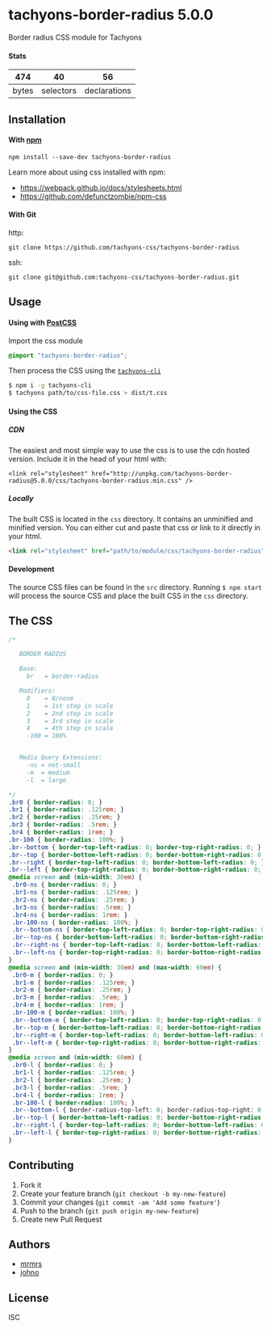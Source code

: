 # tachyons-border-radius 5.0.0

Border radius CSS module for Tachyons

#### Stats

474 | 40 | 56
---|---|---
bytes | selectors | declarations

## Installation

#### With [npm](https://npmjs.com)

```
npm install --save-dev tachyons-border-radius
```

Learn more about using css installed with npm:
* https://webpack.github.io/docs/stylesheets.html
* https://github.com/defunctzombie/npm-css

#### With Git

http:
```
git clone https://github.com/tachyons-css/tachyons-border-radius
```

ssh:
```
git clone git@github.com:tachyons-css/tachyons-border-radius.git
```

## Usage

#### Using with [PostCSS](https://github.com/postcss/postcss)

Import the css module

```css
@import "tachyons-border-radius";
```

Then process the CSS using the [`tachyons-cli`](https://github.com/tachyons-css/tachyons-cli)

```sh
$ npm i -g tachyons-cli
$ tachyons path/to/css-file.css > dist/t.css
```

#### Using the CSS

##### CDN
The easiest and most simple way to use the css is to use the cdn hosted version. Include it in the head of your html with:

```
<link rel="stylesheet" href="http://unpkg.com/tachyons-border-radius@5.0.0/css/tachyons-border-radius.min.css" />
```

##### Locally
The built CSS is located in the `css` directory. It contains an unminified and minified version.
You can either cut and paste that css or link to it directly in your html.

```html
<link rel="stylesheet" href="path/to/module/css/tachyons-border-radius">
```

#### Development

The source CSS files can be found in the `src` directory.
Running `$ npm start` will process the source CSS and place the built CSS in the `css` directory.

## The CSS

```css
/*

   BORDER RADIUS

   Base:
     br   = border-radius

   Modifiers:
     0    = 0/none
     1    = 1st step in scale
     2    = 2nd step in scale
     3    = 3rd step in scale
     4    = 4th step in scale
     -100 = 100%


   Media Query Extensions:
     -ns = not-small
     -m  = medium
     -l  = large

*/
.br0 { border-radius: 0; }
.br1 { border-radius: .125rem; }
.br2 { border-radius: .25rem; }
.br3 { border-radius: .5rem; }
.br4 { border-radius: 1rem; }
.br-100 { border-radius: 100%; }
.br--bottom { border-top-left-radius: 0; border-top-right-radius: 0; }
.br--top { border-bottom-left-radius: 0; border-bottom-right-radius: 0; }
.br--right { border-top-left-radius: 0; border-bottom-left-radius: 0; }
.br--left { border-top-right-radius: 0; border-bottom-right-radius: 0; }
@media screen and (min-width: 30em) {
 .br0-ns { border-radius: 0; }
 .br1-ns { border-radius: .125rem; }
 .br2-ns { border-radius: .25rem; }
 .br3-ns { border-radius: .5rem; }
 .br4-ns { border-radius: 1rem; }
 .br-100-ns { border-radius: 100%; }
 .br--bottom-ns { border-top-left-radius: 0; border-top-right-radius: 0; }
 .br--top-ns { border-bottom-left-radius: 0; border-bottom-right-radius: 0; }
 .br--right-ns { border-top-left-radius: 0; border-bottom-left-radius: 0; }
 .br--left-ns { border-top-right-radius: 0; border-bottom-right-radius: 0; }
}
@media screen and (min-width: 30em) and (max-width: 60em) {
 .br0-m { border-radius: 0; }
 .br1-m { border-radius: .125rem; }
 .br2-m { border-radius: .25rem; }
 .br3-m { border-radius: .5rem; }
 .br4-m { border-radius: 1rem; }
 .br-100-m { border-radius: 100%; }
 .br--bottom-m { border-top-left-radius: 0; border-top-right-radius: 0; }
 .br--top-m { border-bottom-left-radius: 0; border-bottom-right-radius: 0; }
 .br--right-m { border-top-left-radius: 0; border-bottom-left-radius: 0; }
 .br--left-m { border-top-right-radius: 0; border-bottom-right-radius: 0; }
}
@media screen and (min-width: 60em) {
 .br0-l { border-radius: 0; }
 .br1-l { border-radius: .125rem; }
 .br2-l { border-radius: .25rem; }
 .br3-l { border-radius: .5rem; }
 .br4-l { border-radius: 1rem; }
 .br-100-l { border-radius: 100%; }
 .br--bottom-l { border-radius-top-left: 0; border-radius-top-right: 0; }
 .br--top-l { border-bottom-left-radius: 0; border-bottom-right-radius: 0; }
 .br--right-l { border-top-left-radius: 0; border-bottom-left-radius: 0; }
 .br--left-l { border-top-right-radius: 0; border-bottom-right-radius: 0; }
}
```

## Contributing

1. Fork it
2. Create your feature branch (`git checkout -b my-new-feature`)
3. Commit your changes (`git commit -am 'Add some feature'`)
4. Push to the branch (`git push origin my-new-feature`)
5. Create new Pull Request

## Authors

* [mrmrs](http://mrmrs.io)
* [johno](http://johnotander.com)

## License

ISC

